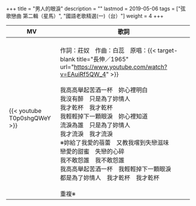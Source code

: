 +++
title = "男人的眼淚"
description = ""
lastmod = 2019-05-06
tags = ["弦歌戀曲 第二輯（星馬）", "國語老歌精選(一)（台）"]
weight = 4
+++

MV  | 歌詞  
--------------|-------
{{< youtube T0p0shgQWeY >}}|<br/>作詞：莊奴　作曲：白蕊　原唱：{{< target-blank title="長伸／1965" url="https://www.youtube.com/watch?v=EAuiRf5QW_4" >}}<br/><br/>我高高舉起苦酒一杯　妳心裡明白<br/>我沒有醉　只是為了妳情人<br/>我才乾杯　我才乾杯<br/>我輕輕掉下一顆眼淚　妳心裡知道<br/>流淚為誰　只是為了妳情人<br/>我才流淚　我才流淚<br/>※妳給了我愛的蓓蕾　又教我嚐到失戀滋味<br/>戀愛的甜蜜　失戀的心碎<br/>我不敢怨誰　我不敢怨誰<br/>我高高舉起苦酒一杯　我輕輕掉下一顆眼淚<br/>都是為了妳情人　我才乾杯　我才乾杯<br/><br/>重複※


